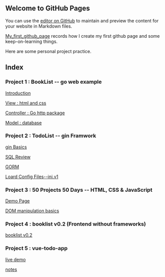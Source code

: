 ## Welcome to GitHub Pages

You can use the [editor on GitHub](https://github.com/zzy2005137/zzy2005137.github.io/edit/main/README.md) to maintain and preview the content for your website in Markdown files.

[My_first_github_page](My_first_github_page.html) records how I create my first github page and some keep-on-learning things.

Here are some personal project practice.

## Index

### Project 1 : BookList -- go web example

[Introduction](https://zzy2005137.github.io/Booklist/introduction.html)

[View : html and css ](https://zzy2005137.github.io/Booklist/View.html)

[Controller :   Go  http package ](https://zzy2005137.github.io/Booklist/Controller.html)

[Model : database](https://zzy2005137.github.io/Booklist/Model.html) 

### Project 2 : TodoList -- gin Framwork

[gin Basics](https://zzy2005137.github.io/todolist/ginBasics.html)

[SQL Review](https://zzy2005137.github.io/todolist/SQLbasics.html)

[GORM](https://zzy2005137.github.io/todolist/GORM.html)

[Loard Config Files--ini.v1](https://zzy2005137.github.io/todolist/iniConfigFile.html)

### Project 3 : 50 Projects 50 Days -- HTML, CSS & JavaScript

[Demo Page](https://zzy2005137.github.io/50projects50days/index/index.html)

[DOM manipulation basics](https://zzy2005137.github.io/DOM/notes.html)

### Project 4 : booklist v0.2 (Frontend without frameworks)

[booklist v0.2](https://zzy2005137.github.io/booklistV0.2/index.html)

### Project 5 : vue-todo-app

[live demo](https://vue-todo-qb20.onrender.com/)

[notes]()

